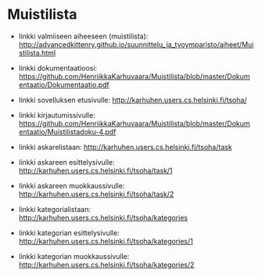 # Muistilista

* linkki valmiiseen aiheeseen (muistilista): http://advancedkittenry.github.io/suunnittelu_ja_tyoymparisto/aiheet/Muistilista.html
* linkki dokumentaatioosi: https://github.com/HenriikkaKarhuvaara/Muistilista/blob/master/Dokumentaatio/Dokumentaatio.pdf


* linkki sovelluksen etusivulle: http://karhuhen.users.cs.helsinki.fi/tsoha/
* linkki kirjautumissivulle: https://github.com/HenriikkaKarhuvaara/Muistilista/blob/master/Dokumentaatio/Muistilistadoku-4.pdf

* linkki askarelistaan: http://karhuhen.users.cs.helsinki.fi/tsoha/task
* linkki askareen esittelysivulle: http://karhuhen.users.cs.helsinki.fi/tsoha/task/1
* linkki askareen muokkaussivulle: http://karhuhen.users.cs.helsinki.fi/tsoha/task/2

* linkki kategorialistaan: http://karhuhen.users.cs.helsinki.fi/tsoha/kategories
* linkki kategorian esittelysivulle: http://karhuhen.users.cs.helsinki.fi/tsoha/kategories/1
* linkki kategorian muokkaussivulle: http://karhuhen.users.cs.helsinki.fi/tsoha/kategories/2




